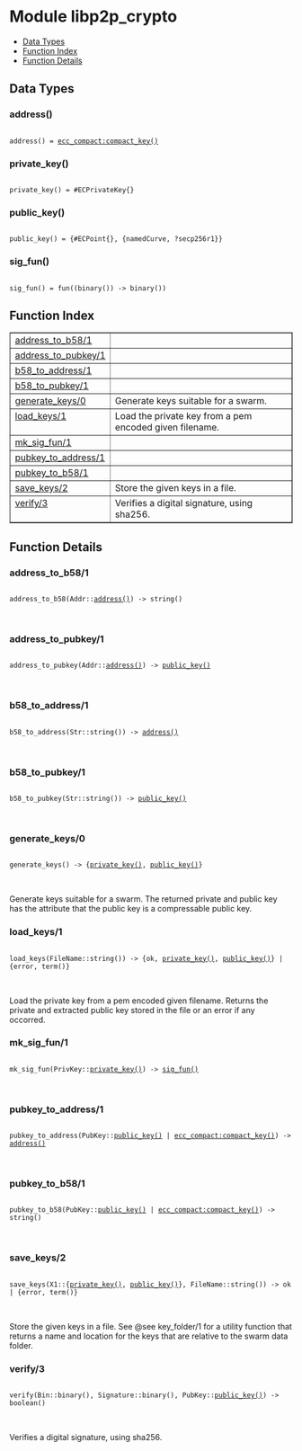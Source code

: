 

# Module libp2p_crypto #
* [Data Types](#types)
* [Function Index](#index)
* [Function Details](#functions)

<a name="types"></a>

## Data Types ##




### <a name="type-address">address()</a> ###


<pre><code>
address() = <a href="ecc_compact.md#type-compact_key">ecc_compact:compact_key()</a>
</code></pre>




### <a name="type-private_key">private_key()</a> ###


<pre><code>
private_key() = #ECPrivateKey{}
</code></pre>




### <a name="type-public_key">public_key()</a> ###


<pre><code>
public_key() = {#ECPoint{}, {namedCurve, ?secp256r1}}
</code></pre>




### <a name="type-sig_fun">sig_fun()</a> ###


<pre><code>
sig_fun() = fun((binary()) -&gt; binary())
</code></pre>

<a name="index"></a>

## Function Index ##


<table width="100%" border="1" cellspacing="0" cellpadding="2" summary="function index"><tr><td valign="top"><a href="#address_to_b58-1">address_to_b58/1</a></td><td></td></tr><tr><td valign="top"><a href="#address_to_pubkey-1">address_to_pubkey/1</a></td><td></td></tr><tr><td valign="top"><a href="#b58_to_address-1">b58_to_address/1</a></td><td></td></tr><tr><td valign="top"><a href="#b58_to_pubkey-1">b58_to_pubkey/1</a></td><td></td></tr><tr><td valign="top"><a href="#generate_keys-0">generate_keys/0</a></td><td>Generate keys suitable for a swarm.</td></tr><tr><td valign="top"><a href="#load_keys-1">load_keys/1</a></td><td>Load the private key from a pem encoded given filename.</td></tr><tr><td valign="top"><a href="#mk_sig_fun-1">mk_sig_fun/1</a></td><td></td></tr><tr><td valign="top"><a href="#pubkey_to_address-1">pubkey_to_address/1</a></td><td></td></tr><tr><td valign="top"><a href="#pubkey_to_b58-1">pubkey_to_b58/1</a></td><td></td></tr><tr><td valign="top"><a href="#save_keys-2">save_keys/2</a></td><td>Store the given keys in a file.</td></tr><tr><td valign="top"><a href="#verify-3">verify/3</a></td><td>Verifies a digital signature, using sha256.</td></tr></table>


<a name="functions"></a>

## Function Details ##

<a name="address_to_b58-1"></a>

### address_to_b58/1 ###

<pre><code>
address_to_b58(Addr::<a href="#type-address">address()</a>) -&gt; string()
</code></pre>
<br />

<a name="address_to_pubkey-1"></a>

### address_to_pubkey/1 ###

<pre><code>
address_to_pubkey(Addr::<a href="#type-address">address()</a>) -&gt; <a href="#type-public_key">public_key()</a>
</code></pre>
<br />

<a name="b58_to_address-1"></a>

### b58_to_address/1 ###

<pre><code>
b58_to_address(Str::string()) -&gt; <a href="#type-address">address()</a>
</code></pre>
<br />

<a name="b58_to_pubkey-1"></a>

### b58_to_pubkey/1 ###

<pre><code>
b58_to_pubkey(Str::string()) -&gt; <a href="#type-public_key">public_key()</a>
</code></pre>
<br />

<a name="generate_keys-0"></a>

### generate_keys/0 ###

<pre><code>
generate_keys() -&gt; {<a href="#type-private_key">private_key()</a>, <a href="#type-public_key">public_key()</a>}
</code></pre>
<br />

Generate keys suitable for a swarm.  The returned private and
public key has the attribute that the public key is a compressable
public key.

<a name="load_keys-1"></a>

### load_keys/1 ###

<pre><code>
load_keys(FileName::string()) -&gt; {ok, <a href="#type-private_key">private_key()</a>, <a href="#type-public_key">public_key()</a>} | {error, term()}
</code></pre>
<br />

Load the private key from a pem encoded given filename.
Returns the private and extracted public key stored in the file or
an error if any occorred.

<a name="mk_sig_fun-1"></a>

### mk_sig_fun/1 ###

<pre><code>
mk_sig_fun(PrivKey::<a href="#type-private_key">private_key()</a>) -&gt; <a href="#type-sig_fun">sig_fun()</a>
</code></pre>
<br />

<a name="pubkey_to_address-1"></a>

### pubkey_to_address/1 ###

<pre><code>
pubkey_to_address(PubKey::<a href="#type-public_key">public_key()</a> | <a href="ecc_compact.md#type-compact_key">ecc_compact:compact_key()</a>) -&gt; <a href="#type-address">address()</a>
</code></pre>
<br />

<a name="pubkey_to_b58-1"></a>

### pubkey_to_b58/1 ###

<pre><code>
pubkey_to_b58(PubKey::<a href="#type-public_key">public_key()</a> | <a href="ecc_compact.md#type-compact_key">ecc_compact:compact_key()</a>) -&gt; string()
</code></pre>
<br />

<a name="save_keys-2"></a>

### save_keys/2 ###

<pre><code>
save_keys(X1::{<a href="#type-private_key">private_key()</a>, <a href="#type-public_key">public_key()</a>}, FileName::string()) -&gt; ok | {error, term()}
</code></pre>
<br />

Store the given keys in a file.  See @see key_folder/1 for a
utility function that returns a name and location for the keys that
are relative to the swarm data folder.

<a name="verify-3"></a>

### verify/3 ###

<pre><code>
verify(Bin::binary(), Signature::binary(), PubKey::<a href="#type-public_key">public_key()</a>) -&gt; boolean()
</code></pre>
<br />

Verifies a digital signature, using sha256.

